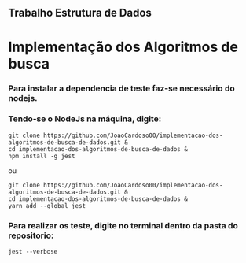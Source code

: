 ## Trabalho Estrutura de Dados

# Implementação dos Algoritmos de busca



### Para instalar a dependencia de teste faz-se necessário do nodejs.
### Tendo-se o NodeJs na máquina, digite:
```
git clone https://github.com/JoaoCardoso00/implementacao-dos-algoritmos-de-busca-de-dados.git &
cd implementacao-dos-algoritmos-de-busca-de-dados &
npm install -g jest
```
ou

```
git clone https://github.com/JoaoCardoso00/implementacao-dos-algoritmos-de-busca-de-dados.git &
cd implementacao-dos-algoritmos-de-busca-de-dados &
yarn add --global jest
```

### Para realizar os teste, digite no terminal dentro da pasta do repositorio:
```
jest --verbose
```